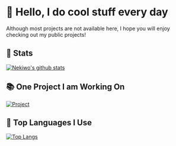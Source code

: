 # 👋 Hello, I do cool stuff every day
Although most projects are not available here, I hope you will enjoy checking out my public projects!
## 💾 Stats
[![Nekiwo's github stats](https://github-readme-stats.vercel.app/api?username=Nekiwo&count_private=true&show_icons=true&theme=radical)](#)
## 📚 One Project I am Working On
[![Project](https://github-readme-stats.vercel.app/api/pin/?username=Nekiwo&repo=SpacePathCalculator&theme=radical)](#)
## 📘 Top Languages I Use
[![Top Langs](https://github-readme-stats.vercel.app/api/top-langs/?username=Nekiwo&theme=radical&hide=css,html)](#)

